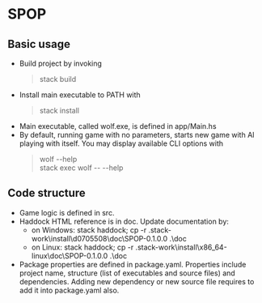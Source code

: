 # SPOP

## Basic usage
 - Build project by invoking
   > stack build
 - Install main executable to PATH with 
   > stack install
 - Main executable, called wolf.exe, is defined in app/Main.hs
 - By default, running game with no parameters, starts new game with AI playing with itself. You may display available CLI options with
   > wolf --help \
   > stack exec wolf -- --help
 
 ## Code structure
  - Game logic is defined in src.
  - Haddock HTML reference is in doc. Update documentation by:
    - on Windows: stack haddock; cp -r .stack-work\install\d0705508\doc\SPOP-0.1.0.0 .\doc
    - on Linux:   stack haddock; cp -r .stack-work\install\x86_64-linux\doc\SPOP-0.1.0.0 .\doc
  - Package properties are defined in package.yaml. Properties include project name, structure (list of executables and source files) and dependencies. Adding new dependency or new source file requires to add it into package.yaml also. 


